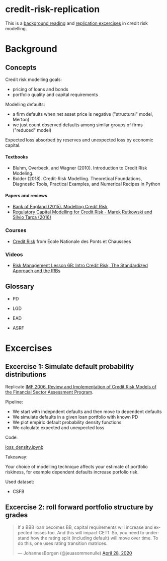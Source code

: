 # credit-risk-replication

This is a [background reading](#background)
and [replication excercises](#excercises)
in credit risk modelling.

# Background

## Concepts

Credit risk modelling goals:

- pricing of loans and bonds
- portfolio quality and capital requirements
 
Modelling defaults: 

- a firm defaults when net asset price is negative ("structural" model, Merton)
- we just count observed defaults among similar groups of firms ("reduced" model)

Expected loss absorbed by reserves and unexpected loss by economic capital.


#### Textbooks

- Bluhm, Overbeck, and Wagner (2010). Introduction to Credit Risk Modeling. 
- Bolder (2018). Credit-Risk Modelling. Theoretical Foundations, Diagnostic Tools, Practical Examples, and Numerical Recipes in Python

#### Papers and reviews

- [Bank of England (2015). Modelling Credit Risk](https://www.bankofengland.co.uk/-/media/boe/files/ccbs/resources/modelling-credit-risk)
- [Regulatory Capital Modelling for Credit Risk - Marek Rutkowski and Silvio Tarca (2016)](https://arxiv.org/pdf/1412.1183.pdf)

### Courses 

- [Credit Risk](http://defaultrisk.free.fr/) from  École Nationale des Ponts et Chaussées

### Videos

- [Risk Management Lesson 6B: Intro Credit Risk, The Standardized Approach and the IRBs](https://www.youtube.com/watch?v=q2JYfaet6Iw&list=PLgCR5H4IzggGihtfhTtA0fxGiBU8DMWHq&index=12)

## Glossary

- PD
- LGD
- EAD

- ASRF

<!--

# People

- [Alan Matz](http://www.columbia.edu/~amm26/index.html)

# Courses

- http://dse.univr.it/safe/index.php?option=com_content&task=view&id=68&Itemid=91
- http://pages.stern.nyu.edu/~sternfin/vacharya/public_html/091-b403305-acharya.pdf


# More

- https://www.fdic.gov/analysis/cfr/working-papers/2009/2009-10.pdf
- http://pages.stern.nyu.edu/~sternfin/vacharya/public_html/091-b403305-acharya.pdf

# Quotes 

More references:

- [The Vasicek model is the same as the intensity model with a Gaussian copula, identical default
probabilities and a large number of names.](http://dse.univr.it/safe/documents/SSEFCANAZEI2012/07_correlation_-_modeling.pdf)
- [Caution over Copulas: Gaussian copula (method described here) widely used in practice but quite possibly a poor description of reality.```](http://leonardo3.dse.univr.it/safe/documents/SSEFCANAZEI2012/06_the_default_intensity_model_and_the_copula_approach.pdf)

Math:
- [Lando](https://www.amazon.com/Credit-Risk-Modeling-Applications-Princeton/dp/0691089299#customerReviews)

-->

# Excercises

## Excercise 1: Simulate default probability distributions

Replicate [IMF 2006. Review and Implementation of Credit Risk Models of the Financial Sector
Assessment Program](https://www.imf.org/external/pubs/ft/wp/2006/wp06134.pdf).

Pipeline:

- We start with indepndent defaults and then move to dependent defaults
- We simulate defaults in a given loan portfolio with known PD
- We plot empiric default probability density functions
- We calculate expected and unexpected loss

Code:

[loss_density.ipynb](https://colab.research.google.com/drive/1xJCGGFTVd6hPqa2F_v5VwXwsU5qlNIi5#scrollTo=UWg1dhYasQQx)

Takeaway:

Your choice of modelling technique affects your estimate of portfolio riskiness,
for example dependent defaults increase porfolio risk.

Used dataset:

- CSFB 

## Excercise 2: roll forward portfolio structure by grades

<blockquote class="twitter-tweet"><p lang="en" dir="ltr">If a BBB loan becomes BB, capital requirements will increase and expected losses too. And this will impact CET1. So, you need to understand how the rating split (including default) will move over time. To do this, one uses rating transition matrices.</p>&mdash; JohannesBorgen (@jeuasommenulle) <a href="https://twitter.com/jeuasommenulle/status/1255122789960429572?ref_src=twsrc%5Etfw">April 28, 2020</a></blockquote> <script async src="https://platform.twitter.com/widgets.js" charset="utf-8"></script> 
